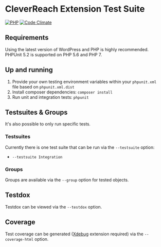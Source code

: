 # CleverReach Extension Test Suite

[![PHP](https://img.shields.io/badge/php-%3E%3D%205.6-8892BF.svg?style=flat-square)](https://php.net)
[![Code Climate](https://img.shields.io/codeclimate/coverage/github/hofmannsven/cleverreach-extension.svg?style=flat-square)](https://codeclimate.com/github/hofmannsven/cleverreach-extension/coverage)

## Requirements

Using the latest version of WordPress and PHP is highly recommended.
PHPUnit 5.2 is supported on PHP 5.6 and PHP 7.


## Up and running

1. Provide your own testing environment variables within your `phpunit.xml` file based on `phpunit.xml.dist`
2. Install composer dependencies: `composer install`
3. Run unit and integration tests: `phpunit`


## Testsuites & Groups

It's also possible to only run specific tests.


### Testsuites

Currently there is one test suite that can be run via the `--testsuite` option:

- `--testsuite Integration`


### Groups

Groups are available via the `--group` option for tested objects.


## Testdox

Testdox can be viewed via the `--testdox` option.


## Coverage

Test coverage can be generated ([Xdebug](https://xdebug.org/) extension required) via the `--coverage-html` option.